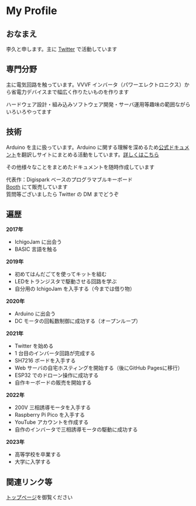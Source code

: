 # My Profile

## おなまえ

李久と申します。主に [Twitter](https://twitter.com/53175DDD) で活動しています

## 専門分野

主に電気回路を触っています。VVVF インバータ（パワーエレクトロニクス）から省電力デバイスまで幅広く作りたいものを作ります

ハードウェア設計・組み込みソフトウェア開発・サーバ運用等趣味の範囲ながらいろいろやってます

## 技術

Arduino を主に扱っています。Arduino に関する理解を深めるため[公式ドキュメント](https://www.arduino.cc/reference/en/)を翻訳しサイトにまとめる活動をしています。[詳しくはこちら](https://github.com/Nch-Lab/docs/tree/ref/Arduino/ref)

その他様々なことをまとめたドキュメントを随時作成しています

代表作：Digispark ベースのプログラマブルキーボード  
[Booth](https://nch-mosfet.booth.pm/items/3342532) にて販売しています  
質問等ございましたら Twitter の DM までどうぞ

## 遍歴

**2017年**
- IchigoJam に出会う
- BASIC 言語を触る

**2019年**
- 初めてはんだごてを使ってキットを組む
- LEDをトランジスタで駆動させる回路を学ぶ
- 自分用の IchigoJam を入手する（今までは借り物）

**2020年**
- Arduino に出会う
- DC モータの回転数制御に成功する（オープンループ）

**2021年**
- Twitter を始める
- 1 台目のインバータ回路が完成する
- SH7216 ボードを入手する
- Web サーバの自宅ホスティングを開始する（後にGitHub Pagesに移行）
- ESP32 でのドローン操作に成功する
- 自作キーボードの販売を開始する

**2022年**
- 200V 三相誘導モータを入手する
- Raspberry Pi Pico を入手する
- YouTube アカウントを作成する
- 自作のインバータで三相誘導モータの駆動に成功する

**2023年**
- 高等学校を卒業する
- 大学に入学する

## 関連リンク等

[トップページ](../README.md#外部リンク)を御覧ください
